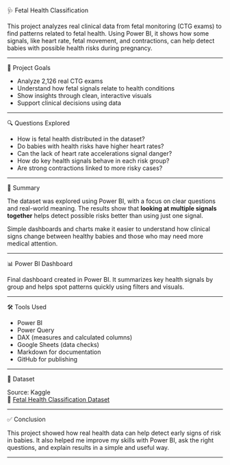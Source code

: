 🩺 Fetal Health Classification

This project analyzes real clinical data from fetal monitoring (CTG exams) to find patterns related to fetal health. Using Power BI, it shows how some signals, like heart rate, fetal movement, and contractions, can help detect babies with possible health risks during pregnancy.

---

📌 Project Goals

- Analyze 2,126 real CTG exams
- Understand how fetal signals relate to health conditions
- Show insights through clean, interactive visuals
- Support clinical decisions using data

---

🔍 Questions Explored

- How is fetal health distributed in the dataset?
- Do babies with health risks have higher heart rates?
- Can the lack of heart rate accelerations signal danger?
- How do key health signals behave in each risk group?
- Are strong contractions linked to more risky cases?

---

🧠 Summary

The dataset was explored using Power BI, with a focus on clear questions and real-world meaning. The results show that **looking at multiple signals together** helps detect possible risks better than using just one signal.

Simple dashboards and charts make it easier to understand how clinical signs change between healthy babies and those who may need more medical attention.

---

📊 Power BI Dashboard


Final dashboard created in Power BI. It summarizes key health signals by group and helps spot patterns quickly using filters and visuals.

---

🛠️ Tools Used

- Power BI  
- Power Query  
- DAX (measures and calculated columns)  
- Google Sheets (data checks)  
- Markdown for documentation  
- GitHub for publishing

---

📁 Dataset

Source: Kaggle  
🔗 [Fetal Health Classification Dataset](https://www.kaggle.com/datasets/andrewmvd/fetal-health-classification)

---

✅ Conclusion

This project showed how real health data can help detect early signs of risk in babies. It also helped me improve my skills with Power BI, ask the right questions, and explain results in a simple and useful way.

---
